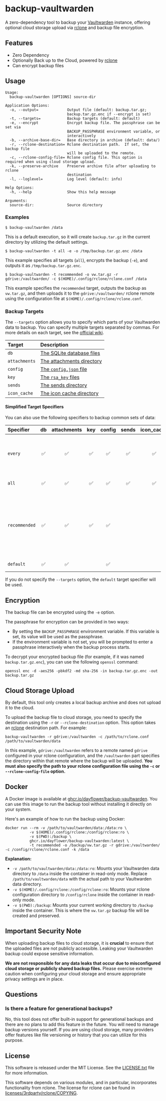 # backup-vaultwarden

A zero-dependency tool to backup your [Vaultwarden](https://github.com/dani-garcia/vaultwarden) instance, offering optional cloud storage upload via [rclone](https://rclone.org/) and backup file encryption.

## Features

- Zero Dependency
- Optionally Back up to the Cloud, powered by [rclone](https://rclone.org/)
- Can encrypt backup files

## Usage

    Usage:
      backup-vaultwarden [OPTIONS] source-dir

    Application Options:
      -o, --output=             Output file (default: backup.tar.gz;
                                backup.tar.gz.enc if --encrypt is set)
      -t, --targets=            Backup targets (default: default)
      -e, --encrypt             Encrypt backup file. The passphrase can be set via
                                BACKUP_PASSPHRASE environment variable, or
                                interactively
      -b, --archive-base-dir=   Base directory in archive (default: data/)
      -r, --rclone-destination= Rclone destination path.  If set, the backup file
                                will be uploaded to the remote.
      -c, --rclone-config-file= Rclone config file. This option is required when using cloud storage upload.
      -k, --preserve-archive    Preserve archive file after uploading to rclone
                                destination
      -l, --loglevel=           Log level (default: info)

    Help Options:
      -h, --help                Show this help message

    Arguments:
      source-dir:               Source directory

### Examples

    $ backup-vaultwarden /data

This is a default execution, so it will create `backup.tar.gz` in the current directory by utilizing the default settings.

    $ backup-vaultwarden -t all -e -o /tmp/backup.tar.gz.enc /data

This example specifies all targets (`all`), encrypts the backup (`-e`), and outputs it as `/tmp/backup.tar.gz.enc`.

    $ backup-vaultwarden -t recommended -o vw.tar.gz -r gdrive:/vaultwarden/ -c $(HOME)/.config/rclone/rclone.conf /data

This example specifies the `recommended` target, outputs the backup as `vw.tar.gz`, and then uploads it to the `gdrive:/vaultwarden/` rclone remote using the configuration file at `$(HOME)/.config/rclone/rclone.conf`.

### Backup Targets

The `--targets` option allows you to specify which parts of your Vaultwarden data to backup. You can specify multiple targets separated by commas. For more details on each target, see the [official wiki](https://github.com/dani-garcia/vaultwarden/wiki/Backing-up-your-vault).

| Target        | Description                                                                                                              |
| :------------ | :----------------------------------------------------------------------------------------------------------------------- |
| `db`          | [The SQLite database files](https://github.com/dani-garcia/vaultwarden/wiki/Backing-up-your-vault#sqlite-database-files) |
| `attachments` | [The attachments directory](https://github.com/dani-garcia/vaultwarden/wiki/Backing-up-your-vault#the-attachments-dir)   |
| `config`      | [The `config.json` file](https://github.com/dani-garcia/vaultwarden/wiki/Backing-up-your-vault#the-configjson-file)      |
| `key`         | [The `rsa_key` files](https://github.com/dani-garcia/vaultwarden/wiki/Backing-up-your-vault#the-rsa_key-files)           |
| `sends`       | [The sends directory](https://github.com/dani-garcia/vaultwarden/wiki/Backing-up-your-vault#the-sends-dir)               |
| `icon_cache`  | [The icon cache directory](https://github.com/dani-garcia/vaultwarden/wiki/Backing-up-your-vault#the-icon_cache-dir)     |

#### Simplified Target Specifiers

You can also use the following specifiers to backup common sets of data:

| Specifier     | db  | attachments | key | config | sends | icon_cache | Description                                                                                           |
| :------------ | :-: | :---------: | :-: | :----: | :---: | :--------: | :---------------------------------------------------------------------------------------------------- |
| `every`       | ✅  |     ✅      | ✅  |   ✅   |  ✅   |     ✅     | Backs up everything found within the Vaultwarden data directory.                                      |
| `all`         | ✅  |     ✅      | ✅  |   ✅   |  ✅   |     ✅     | Backs up all core data components.                                                                    |
| `recommended` | ✅  |     ✅      | ✅  |   ✅   |       |            | Backs up the components marked as "Backup required" and "Backup recommended" in the Vaultwarden wiki. |
| `default`     | ✅  |     ✅      |     |   ✅   |       |            | The default set of targets.                                                                           |

If you do not specify the `--targets` option, the `default` target specifier will be used.

## Encryption

The backup file can be encrypted using the `-e` option.

The passphrase for encryption can be provided in two ways:

- By setting the `BACKUP_PASSPHRASE` environment variable. If this variable is set, its value will be used as the passphrase.
- If the environment variable is not set, you will be prompted to enter a passphrase interactively when the backup process starts.

To decrypt your encrypted backup file (for example, if it was named `backup.tar.gz.enc`), you can use the following `openssl` command:

    openssl enc -d -aes256 -pbkdf2 -md sha-256 -in backup.tar.gz.enc -out backup.tar.gz

## Cloud Storage Upload

By default, this tool only creates a local backup archive and does not upload it to the cloud.

To upload the backup file to cloud storage, you need to specify the destination using the `-r` or `--rclone-destination` option. This option takes an [rclone](https://rclone.org/) destination path. For example:

    backup-vaultwarden -r gdrive:/vaultwarden -c /path/to/rclone.conf /path/to/vaultwarden/data

In this example, `gdrive:/vaultwarden` refers to a remote named `gdrive` configured in your rclone configuration, and the `/vaultwarden` part specifies the directory within that remote where the backup will be uploaded. **You must also specify the path to your rclone configuration file using the `-c` or `--rclone-config-file` option.**

## Docker

A Docker image is available at [ghcr.io/dayflower/backup-vaultwarden](https://ghcr.io/dayflower/backup-vaultwarden). You can use this image to run the backup tool without installing it directly on your system.

Here's an example of how to run the backup using Docker:

    docker run --rm -v /path/to/vaultwarden/data:/data:ro \
               -v $(HOME)/.config/rclone:/config/rclone:ro \
               -v $(PWD):/backup \
               ghcr.io/dayflower/backup-vaultwarden:latest \
               -t recommended -o /backup/vw.tar.gz -r gdrive:/vaultwarden/ -c /config/rclone/rclone.conf -k /data

**Explanation:**

- `-v /path/to/vaultwarden/data:/data:ro`: Mounts your Vaultwarden data directory to `/data` inside the container in read-only mode. Replace `/path/to/vaultwarden/data` with the actual path to your Vaultwarden data directory.
- `-v $(HOME)/.config/rclone:/config/rclone:ro`: Mounts your rclone configuration directory to `/config/rclone` inside the container in read-only mode.
- `-v $(PWD):/backup`: Mounts your current working directory to `/backup` inside the container. This is where the `vw.tar.gz` backup file will be created and preserved.

## Important Security Note

When uploading backup files to cloud storage, it is **crucial** to ensure that the uploaded files are not publicly accessible. Leaking your Vaultwarden backup could expose sensitive information.

**We are not responsible for any data leaks that occur due to misconfigured cloud storage or publicly shared backup files.** Please exercise extreme caution when configuring your cloud storage and ensure appropriate privacy settings are in place.

## Questions

### Is there a feature for generational backups?

No, this tool does not offer built-in support for generational backups and there are no plans to add this feature in the future. You will need to manage backup versions yourself. If you are using cloud storage, many providers offer features like file versioning or history that you can utilize for this purpose.

## License

This software is released under the MIT License. See the [LICENSE.txt](./LICENSE.txt) file for more information.

This software depends on various modules, and in particular, incorporates functionality from rclone. The license for rclone can be found in [licenses/3rdparty/rclone/COPYING](./licenses/3rdparty/rclone/COPYING).
